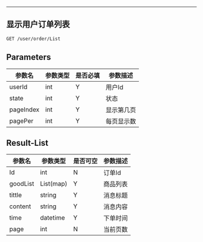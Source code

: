
---
## 显示用户订单列表

```
GET /user/order/List
```

## Parameters

|参数名|参数类型|是否必填|参数描述|
|-----|--------|-------|--------|
|userId|int|Y|用户Id|
|state|int|Y|状态|
|pageIndex|int|Y|显示第几页|
|pagePer|int|Y|每页显示数|

## Result-List
|参数名|参数类型|是否可空|参数描述|
|-----|--------|-------|--------|
|Id|int|N|订单Id|
|goodList|List(map)|Y|商品列表|
|tittle|string|Y|消息标题|
|content|string|Y|消息内容|
|time|datetime|Y|下单时间|
|page|int|N|当前页数|
